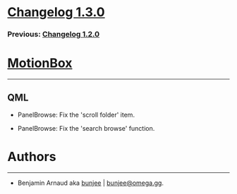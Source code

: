 # [Changelog 1.3.0](http://omega.gg/MotionBox/changes/1.3.0.html)

### Previous: [Changelog 1.2.0](1.2.0.html)

# [MotionBox](http://omega.gg/MotionBox)
---

## QML

- PanelBrowse: Fix the 'scroll folder' item.

- PanelBrowse: Fix the 'search browse' function.


# Authors
---

- Benjamin Arnaud aka [bunjee](http://bunjee.me) | <bunjee@omega.gg>.
